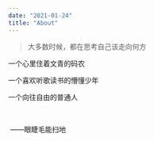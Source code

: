 ```yaml
---
date: "2021-01-24"
title: "About"
---
```


> 大多数时候，都在思考自己该走向何方



一个心里住着文青的码农



一个喜欢听歌读书的懵懂少年



一个向往自由的普通人



​			

​											——眼睫毛能扫地